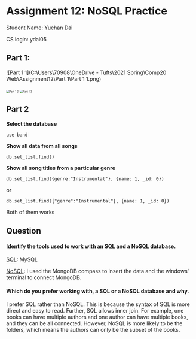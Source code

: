 

# Assignment 12: NoSQL Practice

Student Name: Yuehan Dai

CS login: ydai05



## Part 1: 

![Part 1 1](C:\Users\70908\OneDrive - Tufts\2021 Spring\Comp20 Web\Assignment12\Part 1\Part 1 1.png)

<img src="C:\Users\70908\OneDrive - Tufts\2021 Spring\Comp20 Web\Assignment12\Part 1\Part 1 2.png" alt="Part 1 2" style="zoom: 50%;" />

<img src="C:\Users\70908\OneDrive - Tufts\2021 Spring\Comp20 Web\Assignment12\Part 1\Part 1 3.png" alt="Part 1 3" style="zoom: 50%;" />



## Part 2

**Select the database**

```
use band
```

**Show all data from all songs**

```
db.set_list.find()
```

**Show all song titles from a particular genre**

```
db.set_list.find({genre:"Instrumental"}, {name: 1, _id: 0})
```

or

```
db.set_list.find({"genre":"Instrumental"}, {name: 1, _id: 0})
```

Both of them works

## Question

#### Identify the tools used to work with an SQL and a NoSQL database.

<u>SQL</u>: MySQL

<u>NoSQL</u>: I used the MongoDB compass to insert the data and the windows' terminal to connect MongoDB. 

#### Which do you prefer working with, a SQL or a NoSQL database and why.

I prefer SQL rather than NoSQL. This is because the syntax of SQL is more direct and easy to read. Further, SQL allows inner join. For example, one books can have multiple authors and one author can have multiple books, and they can be all connected. However, NoSQL is more likely to be the folders, which means the authors can only be the subset of the books. 